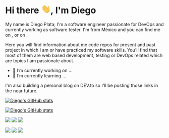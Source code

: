 # Hi there <img src="https://github.com/DPLATA/DPLATA/blob/main/waving_hand.gif" width="30px">, I'm Diego

My name is Diego Plata; I'm a software engineer passionate for DevOps and currently working as software tester. I'm from México and you can find me on , or on .

Here you will find information about me code repos for present and past project in which I am or have practiced my software skills. You'll find that most of them are web based development, testing or DevOps related which are topics I am passionate about.

- 🔭 I’m currently working on ...
- 🌱 I’m currently learning ...

I'm also building a personal blog on DEV.to so I'll be posting those links in the near future.

[![Diego's GitHub stats](https://github-readme-stats.vercel.app/api?username=DPLATA)](https://github.com/DPLATA/github-readme-stats)

[![Diego's GitHub stats](https://github-readme-stats.vercel.app/api/top-langs/?username=DPLATA)](https://github.com/DPLATA/github-readme-stats)

![](https://img.shields.io/badge/OS-Linux-informational?style=flat&logo=linux&logoColor=white&color=2bbc8a)
![](https://img.shields.io/badge/Code-Python-informational?style=flat&logo=python&logoColor=white&color=2bbc8a)
![](https://img.shields.io/badge/Code-JavaScript-informational?style=flat&logo=javascript&logoColor=white&color=2bbc8a)
<!--![](https://img.shields.io/badge/Shell-Bash-informational?style=flat&logo=gnu-bash&logoColor=white&color=2bbc8a)-->
![](https://img.shields.io/badge/Tools-Docker-informational?style=flat&logo=docker&logoColor=white&color=2bbc8a)
![](https://img.shields.io/badge/Tools-Kubernetes-informational?style=flat&logo=kubernetes&logoColor=white&color=2bbc8a)
![](https://img.shields.io/badge/Cloud-Digital_Ocean-informational?style=flat&logo=digitalocean&logoColor=white&color=2bbc8a)

<!--
**DPLATA/DPLATA** is a ✨ _special_ ✨ repository because its `README.md` (this file) appears on your GitHub profile.

Here are some ideas to get you started:

- 🔭 I’m currently working on ...
- 🌱 I’m currently learning ...
- 👯 I’m looking to collaborate on ...
- 🤔 I’m looking for help with ...
- 💬 Ask me about ...
- 📫 How to reach me: ...
- 😄 Pronouns: ...
- ⚡ Fun fact: ...
-->
